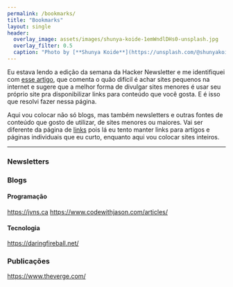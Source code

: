 ```yaml
---
permalink: /bookmarks/
title: "Bookmarks"
layout: single
header:
  overlay_image: assets/images/shunya-koide-1emWndlDHs0-unsplash.jpg
  overlay_filter: 0.5
  caption: "Photo by [**Shunya Koide**](https://unsplash.com/@shunyakoide) on [**Unsplash**](https://unsplash.com/photos/1emWndlDHs0)"
---
```


Eu estava lendo a edição da semana da Hacker Newsletter e me identifiquei com [esse artigo](https://www.marginalia.nu/log/19-website-discoverability-crisis/), que comenta o quão difícil é achar sites pequenos na internet e sugere que a melhor forma de divulgar sites menores é usar seu próprio site pra disponibilizar links para conteúdo que você gosta. E é isso que resolvi fazer nessa página.

Aqui vou colocar não só blogs, mas também newsletters e outras fontes de conteúdo que gosto de utilizar, de sites menores ou maiores. Vai ser diferente da página de [links](/links) pois lá eu tento manter links para artigos e páginas individuais que eu curto, enquanto aqui vou colocar sites inteiros.

--------

### Newsletters


### Blogs
#### Programação
https://jvns.ca
https://www.codewithjason.com/articles/

#### Tecnologia
https://daringfireball.net/


### Publicações
https://www.theverge.com/

